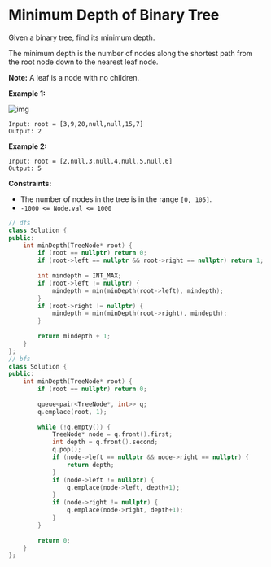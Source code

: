 # Minimum Depth of Binary Tree

Given a binary tree, find its minimum depth.

The minimum depth is the number of nodes along the shortest path from the root node down to the nearest leaf node.

**Note:** A leaf is a node with no children.

 

**Example 1:**

![img](https://assets.leetcode.com/uploads/2020/10/12/ex_depth.jpg)

```
Input: root = [3,9,20,null,null,15,7]
Output: 2
```

**Example 2:**

```
Input: root = [2,null,3,null,4,null,5,null,6]
Output: 5
```

 

**Constraints:**

- The number of nodes in the tree is in the range `[0, 105]`.
- `-1000 <= Node.val <= 1000`

```c++
// dfs
class Solution {
public:
    int minDepth(TreeNode* root) {
        if (root == nullptr) return 0;
        if (root->left == nullptr && root->right == nullptr) return 1;
        
        int mindepth = INT_MAX;
        if (root->left != nullptr) {
            mindepth = min(minDepth(root->left), mindepth);
        }
        if (root->right != nullptr) {
            mindepth = min(minDepth(root->right), mindepth);
        }
        
        return mindepth + 1;
    }
};
// bfs
class Solution {
public:
    int minDepth(TreeNode* root) {
        if (root == nullptr) return 0;
        
        queue<pair<TreeNode*, int>> q;
        q.emplace(root, 1);
        
        while (!q.empty()) {
            TreeNode* node = q.front().first;
            int depth = q.front().second;
            q.pop();
            if (node->left == nullptr && node->right == nullptr) {
                return depth;
            }
            if (node->left != nullptr) {
                q.emplace(node->left, depth+1);
            }
            if (node->right != nullptr) {
                q.emplace(node->right, depth+1);
            }
        }
        
        return 0;
    }
};
```

